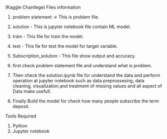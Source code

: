 (Kaggle Chanllege) Files information

1. problem statement -> This is problem file.
2. solution - This is jupyter notebook file contain ML model.
3. train - This file for train the model.
4. test  - This fie for test the model for target variable.
5. Subscription_solution - This file show output and accuracy.

1. first check problem statement file and understand what is problem.
2. Then check the solution.ipynb file for understand the data and perform operation at jupyter notebook such as data preprossesing, data cleaning, visualization,and treatment of missing values and all aspect of Data make usefull.
3. Finally Build the model for check how many people subscribe the term deposit.

Tools Required
1. Python
2. Jupyter notebook


